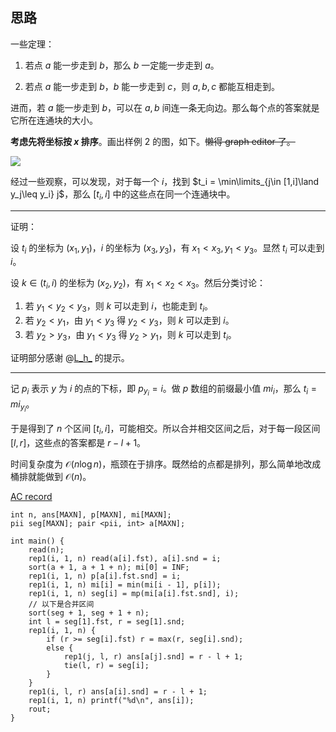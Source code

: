 ## 思路

一些定理：

1. 若点 $a$ 能一步走到 $b$，那么 $b$ 一定能一步走到 $a$。

2. 若点 $a$ 能一步走到 $b$，$b$ 能一步走到 $c$，则 $a,b,c$ 都能互相走到。

进而，若 $a$ 能一步走到 $b$，可以在 $a,b$ 间连一条无向边。那么每个点的答案就是它所在连通块的大小。

**考虑先将坐标按 $x$ 排序**。画出样例 2 的图，如下。~~懒得 graph editor 了。~~


![](https://s1.ax1x.com/2023/02/13/pSoVFRP.png)

经过一些观察，可以发现，对于每一个 $i$，找到 $t_i = \min\limits_{j\in [1,i]\land y_j\leq y_i} j$，那么 $[t_i,i]$ 中的这些点在同一个连通块中。

-------

证明：

设 $t_i$ 的坐标为 $(x_1,y_1)$，$i$ 的坐标为 $(x_3,y_3)$，有 $x_1<x_3,y_1<y_3$。显然 $t_i$ 可以走到 $i$。


设 $k\in(t_i,i)$ 的坐标为 $(x_2,y_2)$，有 $x_1<x_2<x_3$。然后分类讨论：

1. 若 $y_1<y_2<y_3$，则 $k$ 可以走到 $i$，也能走到 $t_i$。
2. 若 $y_2<y_1$，由 $y_1<y_3$ 得 $y_2<y_3$，则 $k$ 可以走到 $i$。
3. 若 $y_2>y_3$，由 $y_1<y_3$ 得 $y_2>y_1$，则 $k$ 可以走到 $t_i$。

证明部分感谢 @[L\_h\_](https://www.luogu.com.cn/user/413129) 的提示。

-----------

记 $p_i$ 表示 $y$ 为 $i$ 的点的下标，即 $p_{y_i} = i$。做 $p$ 数组的前缀最小值 $mi_i$，那么 $t_i=mi_{y_i}$。

于是得到了 $n$ 个区间 $[t_i,i]$，可能相交。所以合并相交区间之后，对于每一段区间 $[l,r]$，这些点的答案都是 $r-l+1$。

时间复杂度为 $\mathcal O(n\log n)$，瓶颈在于排序。既然给的点都是排列，那么简单地改成桶排就能做到 $\mathcal O(n)$。

[AC record](https://www.luogu.com.cn/record/102080684)

```
int n, ans[MAXN], p[MAXN], mi[MAXN];
pii seg[MAXN]; pair <pii, int> a[MAXN];

int main() {
	read(n);
	rep1(i, 1, n) read(a[i].fst), a[i].snd = i;
	sort(a + 1, a + 1 + n); mi[0] = INF;
	rep1(i, 1, n) p[a[i].fst.snd] = i;
	rep1(i, 1, n) mi[i] = min(mi[i - 1], p[i]);
	rep1(i, 1, n) seg[i] = mp(mi[a[i].fst.snd], i);
	// 以下是合并区间 
	sort(seg + 1, seg + 1 + n);
	int l = seg[1].fst, r = seg[1].snd;
	rep1(i, 1, n) {
		if (r >= seg[i].fst) r = max(r, seg[i].snd);
		else {
			rep1(j, l, r) ans[a[j].snd] = r - l + 1;
			tie(l, r) = seg[i];
		}
	}
	rep1(i, l, r) ans[a[i].snd] = r - l + 1;
	rep1(i, 1, n) printf("%d\n", ans[i]);
	rout;
}

```